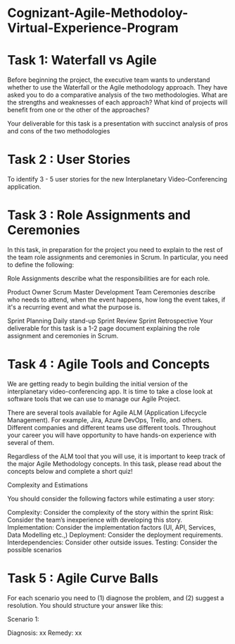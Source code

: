 # Cognizant-Agile-Methodoloy-Virtual-Experience-Program

# Task 1: Waterfall vs Agile

Before beginning the project, the executive team wants to understand whether to use the Waterfall or the Agile methodology approach. They have asked you to do a comparative analysis of the two methodologies. What are the strengths and weaknesses of each approach? What kind of projects will benefit from one or the other of the approaches?  

Your deliverable for this task is a presentation with succinct analysis of pros and cons of the two methodologies

# Task 2 : User Stories

To identify 3 - 5 user stories for the new Interplanetary Video-Conferencing application.

# Task 3 : Role Assignments and Ceremonies

In this task, in preparation for the project you need to explain to the rest of the team role assignments and ceremonies in Scrum. In particular, you need to define the following:

Role Assignments describe what the responsibilities are for each role.  

Product Owner
Scrum Master
Development Team
Ceremonies describe who needs to attend, when the event happens, how long the event takes, if it's a recurring event and what the purpose is.

Sprint Planning
Daily stand-up
Sprint Review
Sprint Retrospective
Your deliverable for this task is a 1-2 page document explaining the role assignment and ceremonies in Scrum. 

# Task 4 :  Agile Tools and Concepts

We are getting ready to begin building the initial version of the interplanetary video-conferencing app. It is time to take a close look at software tools that we can use to manage our Agile Project. 

There are several tools available for Agile ALM (Application Lifecycle Management). For example, Jira, Azure DevOps, Trello, and others. Different companies and different teams use different tools.  Throughout your career you will have opportunity to have hands-on experience with several of them. 

Regardless of the ALM tool that you will use, it is important to keep track of the major Agile Methodology concepts. In this task, please read about the concepts below and complete a short quiz!

Complexity and Estimations

You should consider the following factors while estimating a user story:

Complexity: Consider the complexity of the story within the sprint
Risk: Consider the team’s inexperience with developing this story.
Implementation: Consider the implementation factors (UI, API, Services, Data Modelling etc.,)
Deployment: Consider the deployment requirements.
Interdependencies: Consider other outside issues.
Testing: Consider the possible scenarios

# Task 5 : Agile Curve Balls
For each scenario you need to (1) diagnose the problem, and (2) suggest a resolution. You should structure your answer like this:

Scenario 1:

Diagnosis: xx
Remedy: xx
